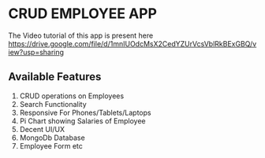 # CRUD EMPLOYEE APP

The Video tutorial of this app is present here https://drive.google.com/file/d/1mnIUOdcMsX2CedYZUrVcsVblRkBExGBQ/view?usp=sharing

## Available Features

1. CRUD operations on Employees
2. Search Functionality
3. Responsive For Phones/Tablets/Laptops
4. Pi Chart showing Salaries of Employee
5. Decent UI/UX
6. MongoDb Database
7. Employee Form etc




